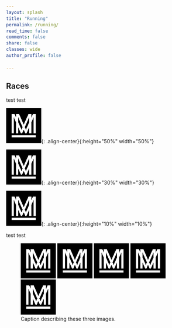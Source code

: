 ```yaml
---
layout: splash
title: "Running"
permalink: /running/
read_time: false
comments: false
share: false
classes: wide
author_profile: false

---
```

## Races
test test

![image-left](/assets/images/favicon-96x96.png){: .align-center}{:height="50%" width="50%"}

![image-left](/assets/images/favicon-96x96.png){: .align-center}{:height="30%" width="30%"}

![image-left](/assets/images/favicon-96x96.png){: .align-center}{:height="10%" width="10%"}


test test

<figure class="third">
	<img src="/assets/images/favicon-96x96.png">
	<img src="/assets/images/favicon-96x96.png">
	<img src="/assets/images/favicon-96x96.png">
  <img src="/assets/images/favicon-96x96.png">
  <img src="/assets/images/favicon-96x96.png">
	<figcaption>Caption describing these three images.</figcaption>
</figure>
